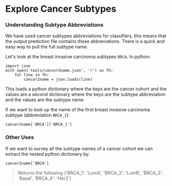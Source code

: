 # Explore Cancer Subtypes
### Understanding Subtype Abbreviations
We have used cancer subtypes abbreviations for classifiers, this means that the output prediction file contains these abbreviations. There is a quick and easy way to pull the full subtype name.

Let's look at the breast invasive carcinoma subtypes `BRCA`. In python:
```
import json
with open('tools/cancer2name.json', 'r') as fh:
    for line in fh:
        cancer2name = json.loads(line)
```

This loads a python dictionary where the keys are the cancer cohort and the values are a second dictionary where the keys are the subtype abbreviation and the values are the subtype name

If we want to look up the name of the first breast invasive carcinoma subtype (abbreviation `BRCA_1`):
```
cancer2name['BRCA']['BRCA_1']
```

### Other Uses
If we want to survey all the subtype names of a cancer cohort we can extract the nested python dictionary by:
```
cancer2name['BRCA']
```

> Returns the following
> {'BRCA_1': 'LumA', 'BRCA_2': 'LumB', 'BRCA_3': 'Basal', 'BRCA_4': 'Her2'}
